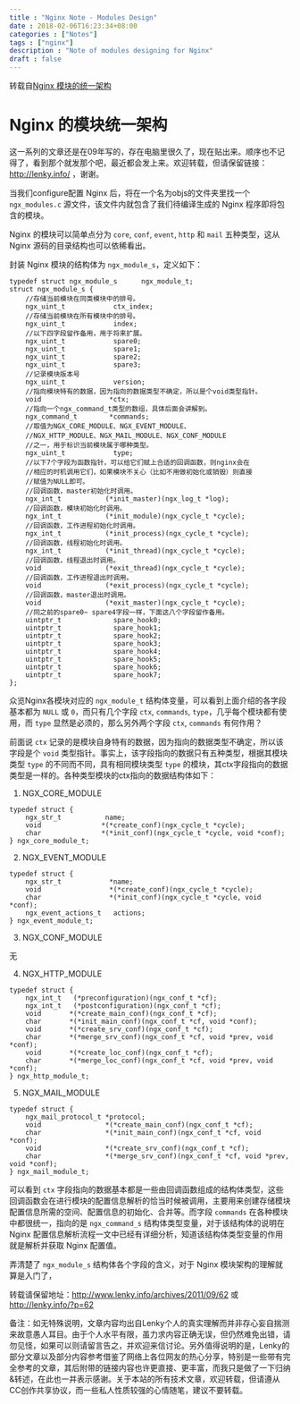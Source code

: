 ```yaml
---
title : "Nginx Note - Modules Design"
date : 2018-02-06T16:23:34+08:00
categories : ["Notes"]
tags : ["nginx"]
description : "Note of modules designing for Nginx"
draft : false
---
```


转载自[Nginx 模块的统一架构](http://www.lenky.info/archives/2011/09/62)

# Nginx 的模块统一架构

这一系列的文章还是在09年写的，存在电脑里很久了，现在贴出来。顺序也不记得了，看到那个就发那个吧，最近都会发上来。欢迎转载，但请保留链接：http://lenky.info/ ，谢谢。

当我们configure配置 Nginx 后，将在一个名为objs的文件夹里找一个 `ngx_modules.c` 源文件，该文件内就包含了我们待编译生成的 Nginx 程序即将包含的模块。

Nginx 的模块可以简单点分为 `core`, `conf`, `event`, `http` 和 `mail` 五种类型，这从 Nginx 源码的目录结构也可以依稀看出。

封装 Nginx 模块的结构体为 `ngx_module_s`，定义如下：

```
typedef struct ngx_module_s      ngx_module_t;
struct ngx_module_s {
    //存储当前模块在同类模块中的排号。
    ngx_uint_t            ctx_index;
    //存储当前模块在所有模块中的排号。
    ngx_uint_t            index;
    //以下四字段留作备用，用于将来扩展。
    ngx_uint_t            spare0;
    ngx_uint_t            spare1;
    ngx_uint_t            spare2;
    ngx_uint_t            spare3;
    //记录模块版本号
    ngx_uint_t            version;
    //指向模块特有的数据，因为指向的数据类型不确定，所以是个void类型指针。
    void                 *ctx;
    //指向一个ngx_command_t类型的数组，具体后面会讲解到。
    ngx_command_t        *commands;
    //取值为NGX_CORE_MODULE、NGX_EVENT_MODULE、
    //NGX_HTTP_MODULE、NGX_MAIL_MODULE、NGX_CONF_MODULE
    //之一，用于标识当前模块属于哪种类型。
    ngx_uint_t            type;
    //以下7个字段为函数指针，可以给它们赋上合适的回调函数，则nginx会在
    //相应的时机调用它们，如果模块不关心（比如不用做初始化或销毁）则直接
    //赋值为NULL即可。
    //回调函数，master初始化时调用。
    ngx_int_t           (*init_master)(ngx_log_t *log);
    //回调函数，模块初始化时调用。
    ngx_int_t           (*init_module)(ngx_cycle_t *cycle);
    //回调函数，工作进程初始化时调用。
    ngx_int_t           (*init_process)(ngx_cycle_t *cycle);
    //回调函数，线程初始化时调用。
    ngx_int_t           (*init_thread)(ngx_cycle_t *cycle);
    //回调函数，线程退出时调用。
    void                (*exit_thread)(ngx_cycle_t *cycle);
    //回调函数，工作进程退出时调用。
    void                (*exit_process)(ngx_cycle_t *cycle);
    //回调函数，master退出时调用。
    void                (*exit_master)(ngx_cycle_t *cycle);
    //同之前的spare0~ spare4字段一样，下面这八个字段留作备用。
    uintptr_t             spare_hook0;
    uintptr_t             spare_hook1;
    uintptr_t             spare_hook2;
    uintptr_t             spare_hook3;
    uintptr_t             spare_hook4;
    uintptr_t             spare_hook5;
    uintptr_t             spare_hook6;
    uintptr_t             spare_hook7;
};
```

众览Nginx各模块对应的 `ngx_module_t`
结构体变量，可以看到上面介绍的各字段基本都为 `NULL` 或 `0`，而只有几个字段
`ctx`, `commands`, `type`，几乎每个模块都有使用，而 `type`
显然是必须的，那么另外两个字段 `ctx`, `commands` 有何作用？

前面说 `ctx`
记录的是模块自身特有的数据，因为指向的数据类型不确定，所以该字段是个 `void`
类型指针。事实上，该字段指向的数据只有五种类型，根据其模块类型 `type`
的不同而不同，具有相同模块类型 `type`
的模块，其ctx字段指向的数据类型是一样的。各种类型模块的ctx指向的数据结构体如下：

1. NGX_CORE_MODULE

```
typedef struct {
    ngx_str_t           name;
    void               *(*create_conf)(ngx_cycle_t *cycle);
    char               *(*init_conf)(ngx_cycle_t *cycle, void *conf);
} ngx_core_module_t;
```

2. NGX_EVENT_MODULE

```
typedef struct {
    ngx_str_t            *name;
    void                 *(*create_conf)(ngx_cycle_t *cycle);
    char                 *(*init_conf)(ngx_cycle_t *cycle, void *conf);
    ngx_event_actions_t   actions;
} ngx_event_module_t;
```

3. NGX_CONF_MODULE

无

4. NGX_HTTP_MODULE

```
typedef struct {
    ngx_int_t   (*preconfiguration)(ngx_conf_t *cf);
    ngx_int_t   (*postconfiguration)(ngx_conf_t *cf);
    void       *(*create_main_conf)(ngx_conf_t *cf);
    char       *(*init_main_conf)(ngx_conf_t *cf, void *conf);
    void       *(*create_srv_conf)(ngx_conf_t *cf);
    char       *(*merge_srv_conf)(ngx_conf_t *cf, void *prev, void *conf);
    void       *(*create_loc_conf)(ngx_conf_t *cf);
    char       *(*merge_loc_conf)(ngx_conf_t *cf, void *prev, void *conf);
} ngx_http_module_t;
```

5. NGX_MAIL_MODULE

```
typedef struct {
    ngx_mail_protocol_t *protocol;
    void                *(*create_main_conf)(ngx_conf_t *cf);
    char                *(*init_main_conf)(ngx_conf_t *cf, void *conf);
    void                *(*create_srv_conf)(ngx_conf_t *cf);
    char                *(*merge_srv_conf)(ngx_conf_t *cf, void *prev, void *conf);
} ngx_mail_module_t;
```

可以看到 `ctx`
字段指向的数据基本都是一些由回调函数组成的结构体类型，这些回调函数会在进行模块的配置信息解析的恰当时候被调用，主要用来创建存储模块配置信息所需的空间、配置信息的初始化、合并等。而字段
`commands` 在各种模块中都很统一，指向的是 `ngx_command_s`
结构体类型变量，对于该结构体的说明在 Nginx 配置信息解析流程一文中已经有详细分析，知道该结构体类型变量的作用就是解析并获取 Nginx 配置值。

弄清楚了 `ngx_module_s` 结构体各个字段的含义，对于 Nginx 模块架构的理解就算是入门了，

转载请保留地址：http://www.lenky.info/archives/2011/09/62 或 http://lenky.info/?p=62

备注：如无特殊说明，文章内容均出自Lenky个人的真实理解而并非存心妄自揣测来故意愚人耳目。由于个人水平有限，虽力求内容正确无误，但仍然难免出错，请勿见怪，如果可以则请留言告之，并欢迎来信讨论。另外值得说明的是，Lenky的部分文章以及部分内容参考借鉴了网络上各位网友的热心分享，特别是一些带有完全参考的文章，其后附带的链接内容也许更直接、更丰富，而我只是做了一下归纳&转述，在此也一并表示感谢。关于本站的所有技术文章，欢迎转载，但请遵从CC创作共享协议，而一些私人性质较强的心情随笔，建议不要转载。
